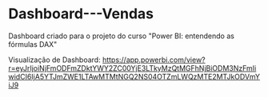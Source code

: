 # Dashboard---Vendas
Dashboard criado para o projeto do curso "Power BI: entendendo as fórmulas DAX"

Visualização de Dashboard: https://app.powerbi.com/view?r=eyJrIjoiNjFmODFmZDktYWY2ZC00YjE3LTkyMzQtMGFhNjBiODM3NzFmIiwidCI6IjA5YTJmZWE1LTAwMTMtNGQ2NS04OTZmLWQzMTE2MTJkODVmYiJ9

